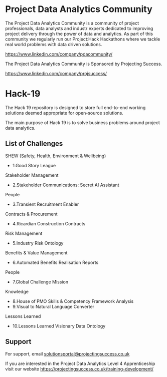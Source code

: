 # Project Data Analytics Community

The Project Data Analytics Community is a community of project professionals, data analysts and industr experts dedicated to improving project delivery through the power of data and analytics. As part of this community we regularly run our Project:Hack Hackathons where we tackle real world problems with data driven solutions.

https://www.linkedin.com/company/pdacommunity/

The Project Data Analytics Community is Sponsored by Projecting Success.

https://www.linkedin.com/company/projsuccess/

# Hack-19

The Hack 19 repository is designed to store full end-to-end working solutions deemed appropriate for open-source solutions.

The main purpose of Hack 19 is to solve business problems around project data analytics.

## List of Challenges

SHEW (Safety, Health, Environment & Wellbeing)
- 1.Good Story League

Stakeholder Management
- 2.Stakeholder Communications: Secret AI Assistant

People
- 3.Transient Recruitment Enabler

Contracts & Procurement
- 4.Ricardian Construction Contracts

Risk Management
- 5.Industry Risk Ontology

Benefits & Value Management
- 6.Automated Benefits Realisation Reports

People
- 7.Global Challenge Mission

Knowledge
- 8.House of PMO Skills & Competency Framework Analysis 
- 9.Visual to Natural Language Converter

Lessons Learned
- 10.Lessons Learned Visionary Data Ontology

## Support

For support, email solutionsportal@projectingsuccess.co.uk

If you are interested in the Project Data Analytics Level 4 Apprenticeship visit our website https://projectingsuccess.co.uk/training-development/